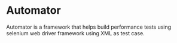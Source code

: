 Automator
=========

Automator is a framework that helps build performance tests using selenium web driver framework using XML as test case.
